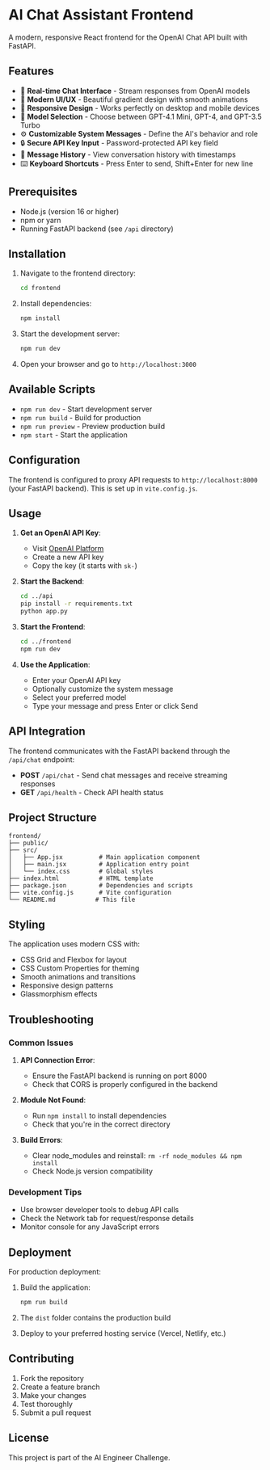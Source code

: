 # AI Chat Assistant Frontend

A modern, responsive React frontend for the OpenAI Chat API built with FastAPI.

## Features

- 🤖 **Real-time Chat Interface** - Stream responses from OpenAI models
- 🎨 **Modern UI/UX** - Beautiful gradient design with smooth animations
- 📱 **Responsive Design** - Works perfectly on desktop and mobile devices
- 🔧 **Model Selection** - Choose between GPT-4.1 Mini, GPT-4, and GPT-3.5 Turbo
- ⚙️ **Customizable System Messages** - Define the AI's behavior and role
- 🔒 **Secure API Key Input** - Password-protected API key field
- 💬 **Message History** - View conversation history with timestamps
- ⌨️ **Keyboard Shortcuts** - Press Enter to send, Shift+Enter for new line

## Prerequisites

- Node.js (version 16 or higher)
- npm or yarn
- Running FastAPI backend (see `/api` directory)

## Installation

1. Navigate to the frontend directory:
   ```bash
   cd frontend
   ```

2. Install dependencies:
   ```bash
   npm install
   ```

3. Start the development server:
   ```bash
   npm run dev
   ```

4. Open your browser and go to `http://localhost:3000`

## Available Scripts

- `npm run dev` - Start development server
- `npm run build` - Build for production
- `npm run preview` - Preview production build
- `npm start` - Start the application

## Configuration

The frontend is configured to proxy API requests to `http://localhost:8000` (your FastAPI backend). This is set up in `vite.config.js`.

## Usage

1. **Get an OpenAI API Key**:
   - Visit [OpenAI Platform](https://platform.openai.com/api-keys)
   - Create a new API key
   - Copy the key (it starts with `sk-`)

2. **Start the Backend**:
   ```bash
   cd ../api
   pip install -r requirements.txt
   python app.py
   ```

3. **Start the Frontend**:
   ```bash
   cd ../frontend
   npm run dev
   ```

4. **Use the Application**:
   - Enter your OpenAI API key
   - Optionally customize the system message
   - Select your preferred model
   - Type your message and press Enter or click Send

## API Integration

The frontend communicates with the FastAPI backend through the `/api/chat` endpoint:

- **POST** `/api/chat` - Send chat messages and receive streaming responses
- **GET** `/api/health` - Check API health status

## Project Structure

```
frontend/
├── public/
├── src/
│   ├── App.jsx          # Main application component
│   ├── main.jsx         # Application entry point
│   └── index.css        # Global styles
├── index.html           # HTML template
├── package.json         # Dependencies and scripts
├── vite.config.js       # Vite configuration
└── README.md           # This file
```

## Styling

The application uses modern CSS with:
- CSS Grid and Flexbox for layout
- CSS Custom Properties for theming
- Smooth animations and transitions
- Responsive design patterns
- Glassmorphism effects

## Troubleshooting

### Common Issues

1. **API Connection Error**:
   - Ensure the FastAPI backend is running on port 8000
   - Check that CORS is properly configured in the backend

2. **Module Not Found**:
   - Run `npm install` to install dependencies
   - Check that you're in the correct directory

3. **Build Errors**:
   - Clear node_modules and reinstall: `rm -rf node_modules && npm install`
   - Check Node.js version compatibility

### Development Tips

- Use browser developer tools to debug API calls
- Check the Network tab for request/response details
- Monitor console for any JavaScript errors

## Deployment

For production deployment:

1. Build the application:
   ```bash
   npm run build
   ```

2. The `dist` folder contains the production build

3. Deploy to your preferred hosting service (Vercel, Netlify, etc.)

## Contributing

1. Fork the repository
2. Create a feature branch
3. Make your changes
4. Test thoroughly
5. Submit a pull request

## License

This project is part of the AI Engineer Challenge.